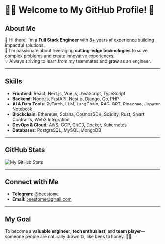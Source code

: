 # 👨‍💻 Welcome to My GitHub Profile! 🌟

## About Me
👋 Hi there! I'm a **Full Stack Engineer** with 8+ years of experience building impactful solutions.  
🚀 I’m passionate about leveraging **cutting-edge technologies** to solve complex problems and create innovative experiences.  
💡 Always striving to learn from my teammates and **grow** as an engineer.

---

## Skills
- **Frontend**: React, Next.js, Vue.js, JavaScript, TypeScript  
- **Backend**: Node.js, FastAPI, Nest.js, Django, Go, PHP
- **AI & Data Tools**: PyTorch, LLM, LangChain, RAG, GPT, Pinecone, Jupyter Notebook  
- **Blockchain**: Ethereum, Solana, CosmosSDK, Solidity, Rust, Smart Contracts, Web3 Integration  
- **DevOps & Cloud**: AWS, GCP, CI/CD, Docker, Kubernetes  
- **Databases**: PostgreSQL, MySQL, MongoDB

--- 

## GitHub Stats
![My GitHub Stats](https://github-readme-stats.vercel.app/api?username=beestome&show_icons=true&hide_title=true&count_private=true&hide=prs&theme=radical)

---

## Connect with Me
- **Telegram**: [@beestome](https://web.telegram.org/k/#@beestome)
- **Email**: [beestome@gmail.com](mailto:beestome@gmail.com)

---

## My Goal
To become a **valuable engineer**, **tech enthusiast**, and **team player**—someone people are naturally drawn to, like bees to honey. 🐝🍯
